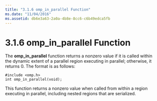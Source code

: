 ```yaml
---
title: "3.1.6 omp_in_parallel Function"
ms.date: "11/04/2016"
ms.assetid: db6e3a63-2a0a-4b8e-8cc6-c6b49edca5fb
---
```

# 3.1.6 omp_in_parallel Function

The **omp_in_parallel** function returns a nonzero value if it is called within the dynamic extent of a parallel region executing in parallel; otherwise, it returns 0. The format is as follows:

```
#include <omp.h>
int omp_in_parallel(void);
```

This function returns a nonzero value when called from within a region executing in parallel, including nested regions that are serialized.